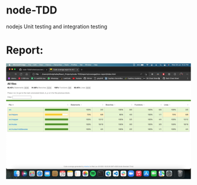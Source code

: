 # node-TDD
nodejs Unit testing and integration testing

<h1> Report: </h1>

<p align="center">
  <img src="https://github.com/milind30082000/node-TDD/blob/master/Screenshot%202022-06-29%20at%206.22.12%20PM.png" width="1500" title="hover text">
</p>

